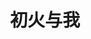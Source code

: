 ---
layout: about-us
title: "初火与我"
description: "关于初火创作"
header-img: "img/home-bg.jpg"
category: about-us
---